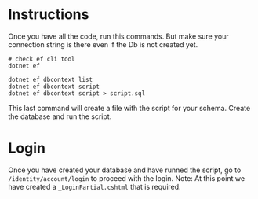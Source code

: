 ﻿# Instructions
Once you have all the code, run this commands. But make sure your connection string is there even if the Db is not created yet.

```
# check ef cli tool
dotnet ef 

dotnet ef dbcontext list
dotnet ef dbcontext script
dotnet ef dbcontext script > script.sql
```

This last command will create a file with the script for your schema. Create the database and run the script.

# Login
Once you have created your database and have runned the script, go to `/identity/account/login` to proceed with the login.
Note: At this point we have created a `_LoginPartial.cshtml` that is required.